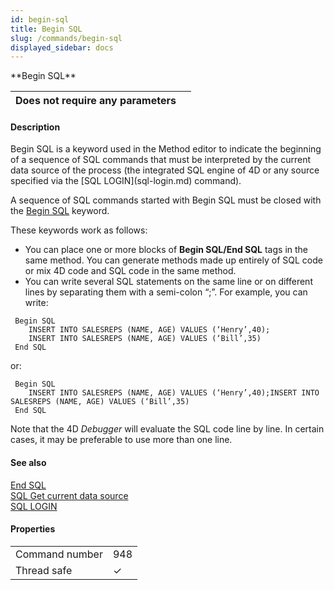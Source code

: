 ```yaml
---
id: begin-sql
title: Begin SQL
slug: /commands/begin-sql
displayed_sidebar: docs
---
```


<!--REF #_command_.Begin SQL.Syntax-->**Begin SQL**<!-- END REF-->
<!--REF #_command_.Begin SQL.Params-->
| Does not require any parameters |  |
| --- | --- |

<!-- END REF-->

#### Description 

<!--REF #_command_.Begin SQL.Summary-->Begin SQL is a keyword used in the Method editor to indicate the beginning of a sequence of SQL commands that must be interpreted by the current data source of the process (the integrated SQL engine of 4D or any source specified via the [SQL LOGIN](sql-login.md) command).<!-- END REF--> 

A sequence of SQL commands started with Begin SQL must be closed with the [Begin SQL](begin-sql.md) keyword.

These keywords work as follows:

* You can place one or more blocks of **Begin SQL/End SQL** tags in the same method. You can generate methods made up entirely of SQL code or mix 4D code and SQL code in the same method.
* You can write several SQL statements on the same line or on different lines by separating them with a semi-colon “;”. For example, you can write:

```4d
 Begin SQL
    INSERT INTO SALESREPS (NAME, AGE) VALUES (‘Henry’,40);
    INSERT INTO SALESREPS (NAME, AGE) VALUES (‘Bill’,35)
 End SQL
```

or:

```4d
 Begin SQL
    INSERT INTO SALESREPS (NAME, AGE) VALUES (‘Henry’,40);INSERT INTO SALESREPS (NAME, AGE) VALUES (‘Bill’,35)
 End SQL
```

Note that the 4D *Debugger* will evaluate the SQL code line by line. In certain cases, it may be preferable to use more than one line.

#### See also 

[End SQL](end-sql.md)  
[SQL Get current data source](sql-get-current-data-source.md)  
[SQL LOGIN](sql-login.md)  

#### Properties

|  |  |
| --- | --- |
| Command number | 948 |
| Thread safe | &check; |


